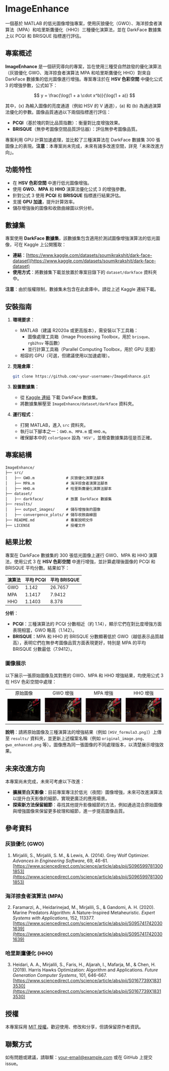 # ImageEnhance

一個基於 MATLAB 的低光圖像增強專案，使用灰狼優化（GWO）、海洋掠食者演算法（MPA）和哈里斯鷹優化（HHO）三種優化演算法，並在 DarkFace 數據集上以 PCQI 和 BRISQUE 指標進行評估。

## 專案概述

**ImageEnhance** 是一個研究導向的專案，旨在使用三種受自然啟發的優化演算法（灰狼優化 GWO、海洋掠食者演算法 MPA 和哈里斯鷹優化 HHO）對來自 DarkFace 數據集的低光圖像進行增強。專案專注於在 **HSV 色彩空間** 中優化公式 3 的增強參數，公式如下：

$$ y = \frac{\log(1 + a \cdot x^b)}{\log(1 + a)} $$

其中，\(x\) 為輸入圖像的亮度通道（例如 HSV 的 V 通道），\(a\) 和 \(b\) 為通過演算法優化的參數。圖像品質通過以下兩個指標進行評估：
- **PCQI**（基於塊的對比品質指數）：衡量對比度增強效果。
- **BRISQUE**（無參考圖像空間品質評估器）：評估無參考圖像品質。

專案利用 GPU 計算加速處理，並比較了三種演算法在 DarkFace 數據集 300 張圖像上的表現。**注意**：本專案尚未完成，未來有諸多改進空間，詳見「未來改進方向」。

## 功能特性
- 在 **HSV 色彩空間** 中進行低光圖像增強。
- 使用 **GWO**、**MPA** 和 **HHO** 演算法優化公式 3 的增強參數。
- 針對公式 3 使用 **PCQI** 和 **BRISQUE** 指標進行結果評估。
- 支援 **GPU 加速**，提升計算效率。
- 儲存增強後的圖像和收斂曲線圖以供分析。

## 數據集
專案使用 **DarkFace 數據集**，該數據集包含適用於測試圖像增強演算法的低光圖像，可在 Kaggle 上公開獲取：
- **連結**：[https://www.kaggle.com/datasets/soumikrakshit/dark-face-dataset](https://www.kaggle.com/datasets/soumikrakshit/dark-face-dataset)
- **使用方式**：將數據集下載並放置於專案目錄下的 `dataset/darkface` 資料夾中。

**注意**：由於版權限制，數據集未包含在此倉庫中。請從上述 Kaggle 連結下載。

## 安裝指南
1. **環境要求**：
   - MATLAB（建議 R2020a 或更高版本），需安裝以下工具箱：
     - 圖像處理工具箱（Image Processing Toolbox，用於 `brisque`、`rgb2hsv` 等函數）
     - 並行計算工具箱（Parallel Computing Toolbox，用於 GPU 支援）
   - 相容的 GPU（可選，但建議使用以加速處理）。

2. **克隆倉庫**：
   ```bash
   git clone https://github.com/<your-username>/ImageEnhance.git
   ```

3. **設置數據集**：
   - 從 [Kaggle 連結](https://www.kaggle.com/datasets/soumikrakshit/dark-face-dataset) 下載 DarkFace 數據集。
   - 將數據集解壓至 `ImageEnhance/dataset/darkface` 資料夾。

4. **運行程式**：
   - 打開 MATLAB，進入 `src` 資料夾。
   - 執行以下腳本之一：`GWO.m`、`MPA.m` 或 `HHO.m`。
   - 確保腳本中的 `colorSpace` 設為 `'HSV'`，並檢查數據集路徑是否正確。

## 專案結構
```
ImageEnhance/
├── src/
│   ├── GWO.m              # 灰狼優化演算法腳本
│   ├── MPA.m              # 海洋掠食者演算法腳本
│   ├── HHO.m              # 哈里斯鷹優化演算法腳本
├── dataset/
│   ├── darkface/          # 放置 DarkFace 數據集
├── results/
│   ├── output_images/     # 儲存增強後的圖像
│   ├── convergence_plots/ # 儲存收斂曲線圖
├── README.md              # 專案說明文件
├── LICENSE                # 授權文件
```

## 結果比較
專案在 DarkFace 數據集的 300 張低光圖像上運行 GWO、MPA 和 HHO 演算法，使用公式 3 在 **HSV 色彩空間** 中進行增強，並計算處理後圖像的 PCQI 和 BRISQUE 平均分數。結果如下：

| 演算法 | 平均 PCQI | 平均 BRISQUE |
|--------|-----------|--------------|
| GWO    | 1.142     | 26.7657      |
| MPA    | 1.1417    | 7.9412       |
| HHO    | 1.1403    | 8.378        |

**分析**：
- **PCQI**：三種演算法的 PCQI 分數相近（約 1.14），顯示它們在對比度增強方面表現相當，GWO 略高（1.142）。
- **BRISQUE**：MPA 和 HHO 的 BRISQUE 分數顯著低於 GWO（越低表示品質越高），表明它們在無參考圖像品質方面表現更好，特別是 MPA 的平均 BRISQUE 分數最低（7.9412）。

### 圖像展示
以下展示一張原始圖像及其對應的 GWO、MPA 和 HHO 增強結果，均使用公式 3 在 HSV 色彩空間中處理：

<table>
  <tr>
    <td align="center">原始圖像</td>
    <td align="center">GWO 增強</td>
    <td align="center">MPA 增強</td>
    <td align="center">HHO 增強</td>
  </tr>
  <tr>
    <td><img src="results/original_image.png" width="200"></td>
    <td><img src="results/gwo_enhanced.png" width="200"></td>
    <td><img src="results/mpa_enhanced.png" width="200"></td>
    <td><img src="results/hho_enhanced.png" width="200"></td>
  </tr>
</table>

**說明**：請將原始圖像及三種演算法的增強結果（例如 `[HSV_formula3.png]`）上傳至 `results/` 資料夾，並更新上述檔案名稱（例如 `original_image.png`、`gwo_enhanced.png` 等）。圖像應為同一張圖像的不同處理版本，以清楚展示增強效果。

## 未來改進方向
本專案尚未完成，未來可考慮以下改進：
- **擴展至白天影像**：目前專案專注於低光（夜間）圖像增強，未來可改進演算法以提升白天影像的細節，實現更廣泛的應用場景。
- **探索新方法保留細節**：尋找其他提升影像細節的方法，例如通過混合原始圖像與增強圖像來保留更多紋理和細節，進一步提高圖像品質。

## 參考資料

### 灰狼優化 (GWO)
1. Mirjalili, S., Mirjalili, S. M., & Lewis, A. (2014). Grey Wolf Optimizer. *Advances in Engineering Software*, 69, 46-61. [https://www.sciencedirect.com/science/article/abs/pii/S0965997813001853](https://www.sciencedirect.com/science/article/abs/pii/S0965997813001853)

### 海洋掠食者演算法 (MPA)
2. Faramarzi, A., Heidarinejad, M., Mirjalili, S., & Gandomi, A. H. (2020). Marine Predators Algorithm: A Nature-Inspired Metaheuristic. *Expert Systems with Applications*, 152, 113377. [https://www.sciencedirect.com/science/article/abs/pii/S0957417420301639](https://www.sciencedirect.com/science/article/abs/pii/S0957417420301639)

### 哈里斯鷹優化 (HHO)
3. Heidari, A. A., Mirjalili, S., Faris, H., Aljarah, I., Mafarja, M., & Chen, H. (2019). Harris Hawks Optimization: Algorithm and Applications. *Future Generation Computer Systems*, 101, 646-667. [https://www.sciencedirect.com/science/article/abs/pii/S0167739X18313530](https://www.sciencedirect.com/science/article/abs/pii/S0167739X18313530)

## 授權
本專案採用 [MIT 授權](LICENSE)。歡迎使用、修改和分享，但請保留原作者資訊。

## 聯繫方式
如有問題或建議，請聯繫：<your-email@example.com> 或在 GitHub 上提交 issue。
